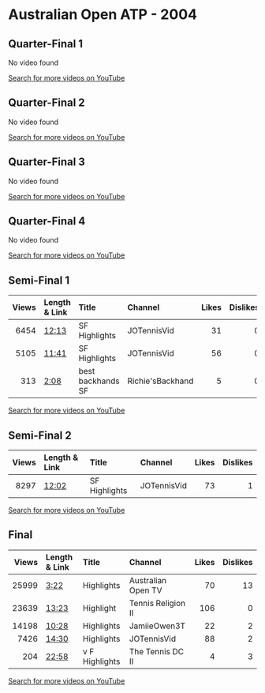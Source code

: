 
# Australian Open ATP - 2004
    
## Quarter-Final 1
No video found

[Search for more videos on YouTube](https://www.youtube.com/results?search_query=%22australian+open%22+%22Henin%22+%22Davenport%22+%222004%22+%22highlights%22)     

## Quarter-Final 2
No video found

[Search for more videos on YouTube](https://www.youtube.com/results?search_query=%22australian+open%22+%22Zuluaga%22+%22Mauresmo%22+%222004%22+%22highlights%22)     

## Quarter-Final 3
No video found

[Search for more videos on YouTube](https://www.youtube.com/results?search_query=%22australian+open%22+%22Schnyder%22+%22Raymond%22+%222004%22+%22highlights%22)     

## Quarter-Final 4
No video found

[Search for more videos on YouTube](https://www.youtube.com/results?search_query=%22australian+open%22+%22Clijsters%22+%22Myskina%22+%222004%22+%22highlights%22)     

## Semi-Final 1
|   Views | Length & Link                                        | Title                 | Channel          |   Likes |   Dislikes |
|--------:|:-----------------------------------------------------|:----------------------|:-----------------|--------:|-----------:|
|    6454 | [12:13](https://www.youtube.com/watch?v=hKAykX5uuxI) | SF Highlights         | JOTennisVid      |      31 |          0 |
|    5105 | [11:41](https://www.youtube.com/watch?v=HRCcbN7dMfk) | SF Highlights         | JOTennisVid      |      56 |          0 |
|     313 | [2:08](https://www.youtube.com/watch?v=CMt9UTJ-Cwc)  | best backhands     SF | Richie'sBackhand |       5 |          0 |

[Search for more videos on YouTube](https://www.youtube.com/results?search_query=%22australian+open%22+%22Henin%22+%22Zuluaga%22+%222004%22+%22highlights%22)     

## Semi-Final 2
|   Views | Length & Link                                        | Title         | Channel     |   Likes |   Dislikes |
|--------:|:-----------------------------------------------------|:--------------|:------------|--------:|-----------:|
|    8297 | [12:02](https://www.youtube.com/watch?v=z4UGVDutDXQ) | SF Highlights | JOTennisVid |      73 |          1 |

[Search for more videos on YouTube](https://www.youtube.com/results?search_query=%22australian+open%22+%22Clijsters%22+%22Schnyder%22+%222004%22+%22highlights%22)     

## Final
|   Views | Length & Link                                        | Title               | Channel            |   Likes |   Dislikes |
|--------:|:-----------------------------------------------------|:--------------------|:-------------------|--------:|-----------:|
|   25999 | [3:22](https://www.youtube.com/watch?v=kHk769PCBSw)  | Highlights          | Australian Open TV |      70 |         13 |
|   23639 | [13:23](https://www.youtube.com/watch?v=51wd0VkkYhM) | Highlight           | Tennis Religion II |     106 |          0 |
|   14198 | [10:28](https://www.youtube.com/watch?v=CWQbx0OT_os) | Highlights          | JamiieOwen3T       |      22 |          2 |
|    7426 | [14:30](https://www.youtube.com/watch?v=Ow1JUVjDq_I) | Highlights          | JOTennisVid        |      88 |          2 |
|     204 | [22:58](https://www.youtube.com/watch?v=GnEtmFWqt1A) | v      F Highlights | The Tennis DC II   |       4 |          3 |

[Search for more videos on YouTube](https://www.youtube.com/results?search_query=%22australian+open%22+%22Henin%22+%22Clijsters%22+%222004%22+%22highlights%22)     
